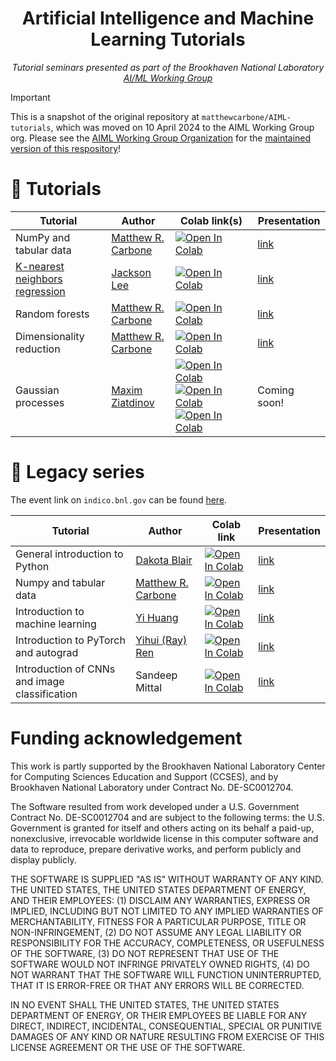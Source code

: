 <div align=center>

# Artificial Intelligence and Machine Learning Tutorials
  
_Tutorial seminars presented as part of the Brookhaven National Laboratory [AI/ML Working Group](https://www.bnl.gov/aiml/)_

</div>

> [!IMPORTANT]
> This is a snapshot of the original repository at `matthewcarbone/AIML-tutorials`, which was moved on 10 April 2024 to the AIML Working Group org. Please see the [AIML Working Group Organization](https://github.com/AIMLWG) for the [maintained version of this respository](https://github.com/AIMLWG/AIML-tutorials)!
  
# 📓 Tutorials

<div align=center>

| Tutorial  | Author | Colab link(s) | Presentation |
| ------------- | ------------- | ------------- | ------------- |
| NumPy and tabular data | [Matthew R. Carbone](https://github.com/matthewcarbone) |[![Open In Colab](https://colab.research.google.com/assets/colab-badge.svg)](https://colab.research.google.com/github/matthewcarbone/AIML-tutorials/blob/master/notebooks/TabularData.ipynb) | [link](https://indico.bnl.gov/event/19191/contributions/75718/attachments/47300/80216/Numpy_and_tabular_data.mp4) |
| [K-nearest neighbors regression](https://github.com/JackieLee23/KNN-Tutorial) | [Jackson Lee](https://github.com/JackieLee23) | [![Open In Colab](https://colab.research.google.com/assets/colab-badge.svg)](https://colab.research.google.com/github/JackieLee23/KNN-Tutorial/blob/b4ceffecac9fec0ad6cb94dc835cf2b96585bea6/KNN_tutorial.ipynb) | [link](https://indico.bnl.gov/event/18154/contributions/72367/attachments/45633/77101/tutorial%20recording.mp4) |
| Random forests | [Matthew R. Carbone](https://github.com/matthewcarbone) |[![Open In Colab](https://colab.research.google.com/assets/colab-badge.svg)](https://colab.research.google.com/github/matthewcarbone/AIML-tutorials/blob/master/notebooks/RandomForests.ipynb) | [link](https://indico.bnl.gov/event/19192/contributions/75719/attachments/47380/80348/Random_Forests.mp4) |
| Dimensionality reduction | [Matthew R. Carbone](https://github.com/matthewcarbone) | [![Open In Colab](https://colab.research.google.com/assets/colab-badge.svg)](https://colab.research.google.com/github/matthewcarbone/AIML-tutorials/blob/master/notebooks/DimensionalityReduction.ipynb) | [link](https://indico.bnl.gov/event/19685/contributions/77065/attachments/47748/80970/dimensionality_reduction.mp4) |
| Gaussian processes | [Maxim Ziatdinov](https://github.com/ziatdinovmax) | [![Open In Colab](https://colab.research.google.com/assets/colab-badge.svg)](https://colab.research.google.com/github/matthewcarbone/AIML-tutorials/blob/master/notebooks/gpax_examples/gpax_simpleGP_tutorial.ipynb) [![Open In Colab](https://colab.research.google.com/assets/colab-badge.svg)](https://colab.research.google.com/github/matthewcarbone/AIML-tutorials/blob/master/notebooks/gpax_examples/gpax_GPBO.ipynb) [![Open In Colab](https://colab.research.google.com/assets/colab-badge.svg)](https://colab.research.google.com/github/matthewcarbone/AIML-tutorials/blob/master/notebooks/gpax_examples/GPax_MultiTaskGP_BO.ipynb)  | Coming soon! |
  
  
</div>


# 💽 Legacy series

The event link on `indico.bnl.gov` can be found [here](https://indico.bnl.gov/event/13830/timetable/).

<div align=center>

| Tutorial  | Author | Colab link | Presentation |
| ------------- | ------------- | ------------- | ------------- |
| General introduction to Python  | [Dakota Blair](https://github.com/dakotablair) | [![Open In Colab](https://colab.research.google.com/assets/colab-badge.svg)](https://colab.research.google.com/github/matthewcarbone/AIML-tutorials/blob/master/notebooks/legacy/000_Python.ipynb)  | [link](https://indico.bnl.gov/event/13830/contributions/57339/attachments/38671/79556/0_introduction_to_Python.mp4) |
| Numpy and tabular data  | [Matthew R. Carbone](https://github.com/matthewcarbone) | [![Open In Colab](https://colab.research.google.com/assets/colab-badge.svg)](https://colab.research.google.com/github/matthewcarbone/AIML-tutorials/blob/master/notebooks/legacy/001_NumPy.ipynb) | [link](https://indico.bnl.gov/event/13830/contributions/57340/attachments/38721/79558/1_Numpy_and_tabular_data.mp4) |
| Introduction to machine learning | [Yi Huang](https://github.com/pphuangyi) | [![Open In Colab](https://colab.research.google.com/assets/colab-badge.svg)](https://colab.research.google.com/github/matthewcarbone/AIML-tutorials/blob/master/notebooks/legacy/002_introML.ipynb) | [link](https://indico.bnl.gov/event/13830/contributions/57341/attachments/38767/79559/2_ML.mp4) |
| Introduction to PyTorch and autograd | [Yihui (Ray) Ren](https://github.com/YHRen) | [![Open In Colab](https://colab.research.google.com/assets/colab-badge.svg)](https://colab.research.google.com/github/matthewcarbone/AIML-tutorials/blob/master/notebooks/legacy/003_PyTorch.ipynb) | [link](https://indico.bnl.gov/event/13830/contributions/57342/attachments/38803/79560/3_PyTorch.mp4) |
| Introduction of CNNs and image classification | Sandeep Mittal | [![Open In Colab](https://colab.research.google.com/assets/colab-badge.svg)](https://colab.research.google.com/github/matthewcarbone/AIML-tutorials/blob/master/notebooks/legacy/004_CNN.ipynb) | [link](https://indico.bnl.gov/event/13830/contributions/57343/attachments/38845/79561/4_CNN.mp4) |

</div>
  
# Funding acknowledgement

This work is partly supported by the Brookhaven National Laboratory Center for Computing Sciences Education and Support (CCSES), and by Brookhaven National Laboratory under Contract No. DE-SC0012704.

The Software resulted from work developed under a U.S. Government Contract No. DE-SC0012704 and are subject to the following terms: the U.S. Government is granted for itself and others acting on its behalf a paid-up, nonexclusive, irrevocable worldwide license in this computer software and data to reproduce, prepare derivative works, and perform publicly and display publicly.

THE SOFTWARE IS SUPPLIED "AS IS" WITHOUT WARRANTY OF ANY KIND. THE UNITED STATES, THE UNITED STATES DEPARTMENT OF ENERGY, AND THEIR EMPLOYEES: (1) DISCLAIM ANY WARRANTIES, EXPRESS OR IMPLIED, INCLUDING BUT NOT LIMITED TO ANY IMPLIED WARRANTIES OF MERCHANTABILITY, FITNESS FOR A PARTICULAR PURPOSE, TITLE OR NON-INFRINGEMENT, (2) DO NOT ASSUME ANY LEGAL LIABILITY OR RESPONSIBILITY FOR THE ACCURACY, COMPLETENESS, OR USEFULNESS OF THE SOFTWARE, (3) DO NOT REPRESENT THAT USE OF THE SOFTWARE WOULD NOT INFRINGE PRIVATELY OWNED RIGHTS, (4) DO NOT WARRANT THAT THE SOFTWARE WILL FUNCTION UNINTERRUPTED, THAT IT IS ERROR-FREE OR THAT ANY ERRORS WILL BE CORRECTED.

IN NO EVENT SHALL THE UNITED STATES, THE UNITED STATES DEPARTMENT OF ENERGY, OR THEIR EMPLOYEES BE LIABLE FOR ANY DIRECT, INDIRECT, INCIDENTAL, CONSEQUENTIAL, SPECIAL OR PUNITIVE DAMAGES OF ANY KIND OR NATURE RESULTING FROM EXERCISE OF THIS LICENSE AGREEMENT OR THE USE OF THE SOFTWARE.
